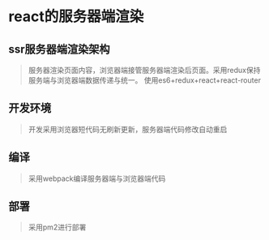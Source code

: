 # react的服务器端渲染

## ssr服务器端渲染架构
> 服务器渲染页面内容，浏览器端接管服务器端渲染后页面。采用redux保持服务端与浏览器端数据传递与统一。
> 使用es6+redux+react+react-router

## 开发环境
> 开发采用浏览器短代码无刷新更新，服务器端代码修改自动重启

## 编译
> 采用webpack编译服务器端与浏览器端代码

## 部署
> 采用pm2进行部署